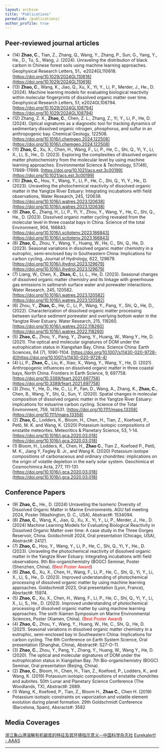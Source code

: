 ```yaml
---
layout: archive
title: "Publications"
permalink: /publications/
author_profile: true
---
```


## Peer-reviewed journal articles
- (14) **Zhao, C.**, Tian, Z., Zhang, Q., Wang, Y., Zhang, P., Sun, G., Yang, Y., He., D., Tu, S., Wang, J. (2024). Unraveling the distribution of black carbon in Chinese forest soils using machine learning approaches. Geophysical Research Letters, 51，e2024GL110618. [https://doi.org/10.1029/2024GL110618](https://doi.org/10.1029/2024GL110618)
- (13) **Zhao, C**., Wang, K., Jiao, Q., Xu, X., Yi, Y., Li, P., Merder, J., He., D. (2024). Machine learning models for evaluating biological reactivity within molecular fingerprints of dissolved organic matter over time. Geophysical Research Letters, 51, e2024GL108794. [https://doi.org/10.1029/2024GL108794](https://doi.org/10.1029/2024GL108794)
- (12) Zhang, Z. X., **Zhao, C.**, Chen, Z. L., Zhang, Z., Yi, Y., Li, P., He, D. (2024). Optical signatures as a diagnostic tool for tracking dynamics of sedimentary dissolved organic nitrogen, phosphorus, and sulfur in an anthropogenic bay. Chemical Geology, 122508. [https://doi.org/10.1016/j.chemgeo.2024.122508](https://doi.org/10.1016/j.chemgeo.2024.122508)
- (11) **Zhao, C**., Xu, X., Chen, H., Wang, F., Li, P., He, C., Shi, Q., Yi, Y., Li, X., Li, S., He., D. (2023). Exploring the complexities of dissolved organic matter photochemistry from the molecular level by using machine learning approaches. Environmental Science & Technology, 57(46), 17889-17899. [https://doi.org/10.1021/acs.est.3c00199](https://doi.org/10.1021/acs.est.3c00199)
- (10) **Zhao, C.**, Hou, Y., Wang, Y., Li, P., He, C., Shi, Q., Yi, Y., He., D. (2023). Unraveling the photochemical reactivity of dissolved organic matter in the Yangtze River Estuary: Integrating incubations with field observations, Water Research, 245, 120638. [https://doi.org/10.1016/j.watres.2023.120638](https://doi.org/10.1016/j.watres.2023.120638)
- (9) **Zhao, C.**, Zhang, H., Li, P., Yi, Y., Zhou, Y., Wang, Y., He, C., Shi, Q., He., D. (2023). Dissolved organic matter cycling revealed from the molecular level in three coastal bays in China. Science of the total Environment, 904, 166843. [https://doi.org/10.1016/j.scitotenv.2023.166843](https://doi.org/10.1016/j.scitotenv.2023.166843)
- (8) **Zhao, C.**, Zhou, Y., Wang, Y., Huang, W., He, C., Shi, Q., He, D. (2023). Seasonal variations in dissolved organic matter chemistry in a eutrophic, semi-enclosed bay in Southeastern China: Implications for carbon cycling. Journal of Hydrology, 622, 129679. [https://doi.org/10.1016/j.jhydrol.2023.129679](https://doi.org/10.1016/j.jhydrol.2023.129679)
- (7) Liang, W., Chen, X., **Zhao, C.**, Li, L., He, D. (2023). Seasonal changes of dissolved organic matter chemistry and its linkage with greenhouse gas emissions in saltmarsh surface water and porewater interactions. Water Research, 245, 120582. [https://doi.org/10.1016/j.watres.2023.120582](https://doi.org/10.1016/j.watres.2023.120582)
- (6) Zhou, Y., **Zhao, C.**, He, C., Li, P., Wang, Y., Pang, Y., Shi, Q., He, D., (2022). Characterization of dissolved organic matter processing between surface sediment porewater and overlying bottom water in the Yangtze River Estuary. Water Research, 215, 118260. [https://doi.org/10.1016/j.watres.2022.118260](https://doi.org/10.1016/j.watres.2022.118260)
- (5) **Zhao, C.**, Zhou, Y., Pang, Y., Zhang, Y., Huang, W., Wang Y., He, D. (2021). The optical and molecular signatures of DOM under the eutrophication status in Xiangshan Bay, China. Science China: Earth Sciences, 64 (7), 1090-1104. [https://doi.org/10.1007/s11430-020-9728-4](https://doi.org/10.1007/s11430-020-9728-4)
- (4) Li, P., **Zhao, C.**, Liu, K., Xiao, X., Wang, Y., Wang, Y., He, D. (2021). Anthropogenic influences on dissolved organic matter in three coastal bays, North China. Frontiers in Earth Science, 9, 697758. [https://doi.org/10.3389/feart.2021.697758](https://doi.org/10.3389/feart.2021.697758)
- (3) Zhou, Y., He, D., He, C., Li, P., Fan, D., Wang, A., Zhang, K., **Zhao, C.**, Chen, B., Wang, Y., Shi, Q., Sun, Y. (2020). Spatial changes in molecular composition of dissolved organic matter in the Yangtze River Estuary: implications for estuarine carbon cycling. Science of the Total Environment, 759, 143531. [https://doi.org/10.1111/maps.13358](https://doi.org/10.1111/maps.13358)
- (2) **Zhao, C.**, Lodders, K., Bloom, H., Chen, H., Tian, Z., Koefoed, P., Pető, M. K. and Wang, K. (2020) Potassium isotopic compositions of enstatite meteorites. Meteoritics & Planetary Science, 53, 1-14. [https://doi.org/10.1016/j.gca.2020.03.018](https://doi.org/10.1016/j.gca.2020.03.018)
- (1) Bloom, H., Lodders, K., Chen, H., **Zhao C.**, Tian Z., Koefoed P., Pető, M. K., Jiang Y, Fegley B. Jr., and Wang K. (2020) Potassium isotope compositions of carbonaceous and ordinary chondrites: implications on the origin of volatile depletion in the early solar system. Geochimica et Cosmochimica Acta, 277, 111-131. [https://doi.org/10.1016/j.gca.2020.03.018](https://doi.org/10.1016/j.gca.2020.03.018)

## Conference Papers
- (9) **Zhao, C.**, He., D. (2024) Unraveling the Isomeric Diversity of Dissolved Organic Matter in Marine Environments. AGU fall meeting 2024, Poster (Washington, D. C., USA), Abstract#: 1534094.
- (8) **Zhao, C.**, Wang, K., Jiao, Q., Xu, X., Yi, Y., Li, P., Merder, J., He., D. (2024) Machine Learning Models for Evaluating Biological Reactivity in Dissolved Organic Matter over time: A case study in the Three Gorges Reservoir, China. Goldschmidt 2024, Oral presentation (Chicago, USA), Abstract#: 24121.
- (7) **Zhao, C.**, Hou, Y., Wang, Y., Li, P., He, C., Shi, Q., Yi, Y., He., D. (2023). Unraveling the photochemical reactivity of dissolved organic matter in the Yangtze River Estuary: Integrating incubations with field observations. 9th Bio-organichemistry (BOGC) Seminar, Poster (Shenzhen, China). (<span style="color:red;">Best Poster Award</span>)
- (6) **Zhao, C.**, Xu, X., Chen, H., Wang, F., Li, P., He, C., Shi, Q., Yi, Y., Li, X., Li, S., He., D. (2023). Improved understanding of photochemical processing of dissolved organic matter by using machine learning approaches. Goldschmidt 2023, Oral presentation (Lyon, France), Absrtact#: 15974.
- (5) **Zhao, C.**, Xu, X., Chen, H., Wang, F., Li, P., He, C., Shi, Q., Yi, Y., Li, X., Li, S., He., D. (2023). Improved understanding of photochemical processing of dissolved organic matter by using machine learning approaches. The sixth Xiamen Symposium on Marine Environmental Sciences, Poster (Xiamen, China). (<span style="color:red;">Best Poster Award</span>)
- (4) **Zhao, C.**, Zhou, Y., Wang, Y., Huang, W., He, C., Shi, Q., He, D. (2021). Seasonal variations in dissolved organic matter chemistry in a eutrophic, semi-enclosed bay in Southeastern China: Implications for carbon cycling. The 6th Conference on Earth System Science, Oral presentation (Shanghai, China), Abstract#: S27-O-11.
- (3) **Zhao, C.**, Zhou, Y., Pang, Y., Zhang, Y., Huang, W., Wang Y., He, D. (2020). The optical and molecular signatures of DOM under the eutrophication status in Xiangshan Bay. 7th Bio-organichemistry (BOGC) Seminar, Oral presentation (Beijing, China).
- (2) **Zhao, C.**, Bloom, H., Chen, H., Tian, Z., Koefoed, P., Lodders, K., and Wang, K. (2019) Potassium isotopic compositions of enstatite chondrites and aubrites. 50th Lunar and Planetary Science Conference (The Woodlands, TX), Abstract#: 2689.
- (1) Wang, K., Koefoed, P., Tian, Z., Bloom H., **Zhao C.**, Chen H. (2019) Potassium isotopic constraints on vaporization and volatile element evolution during planet formation. 29th Goldschmidt Conference (Barcelona, Spain), Absracts#: 3582

## Media Coverages
[浙江象山港溶解有机碳库的特征及其环境指示意义--中国科学杂志社](https://mp.weixin.qq.com/s/AKF1FPenZmveSmUNv6V27A)
[Eurekalert! - AAAS](https://www.eurekalert.org/news-releases/619386)

  



---


